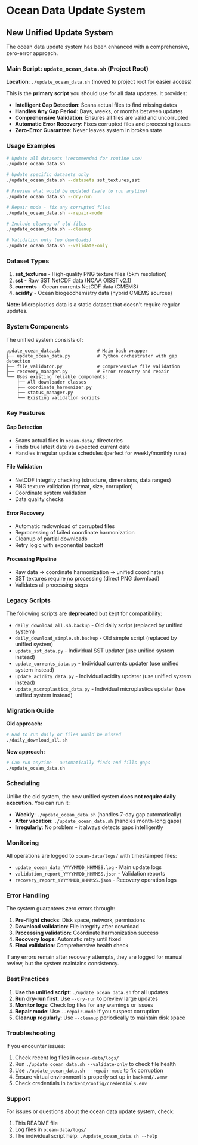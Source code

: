 # Ocean Data Update System

## New Unified Update System

The ocean data update system has been enhanced with a comprehensive, zero-error approach.

### Main Script: `update_ocean_data.sh` (Project Root)

**Location**: `./update_ocean_data.sh` (moved to project root for easier access)

This is the **primary script** you should use for all data updates. It provides:

- **Intelligent Gap Detection**: Scans actual files to find missing dates
- **Handles Any Gap Period**: Days, weeks, or months between updates
- **Comprehensive Validation**: Ensures all files are valid and uncorrupted
- **Automatic Error Recovery**: Fixes corrupted files and processing issues
- **Zero-Error Guarantee**: Never leaves system in broken state

### Usage Examples

```bash
# Update all datasets (recommended for routine use)
./update_ocean_data.sh

# Update specific datasets only
./update_ocean_data.sh --datasets sst_textures,sst

# Preview what would be updated (safe to run anytime)
./update_ocean_data.sh --dry-run

# Repair mode - fix any corrupted files
./update_ocean_data.sh --repair-mode

# Include cleanup of old files
./update_ocean_data.sh --cleanup

# Validation only (no downloads)
./update_ocean_data.sh --validate-only
```

### Dataset Types

1. **sst_textures** - High-quality PNG texture files (5km resolution)
2. **sst** - Raw SST NetCDF data (NOAA OISST v2.1) 
3. **currents** - Ocean currents NetCDF data (CMEMS)
4. **acidity** - Ocean biogeochemistry data (hybrid CMEMS sources)

**Note:** Microplastics data is a static dataset that doesn't require regular updates.

### System Components

The unified system consists of:

```
update_ocean_data.sh              # Main bash wrapper
├── update_ocean_data.py          # Python orchestrator with gap detection
├── file_validator.py             # Comprehensive file validation
├── recovery_manager.py           # Error recovery and repair
└── Uses existing reliable components:
    ├── All downloader classes
    ├── coordinate_harmonizer.py
    ├── status_manager.py
    └── Existing validation scripts
```

### Key Features

#### Gap Detection
- Scans actual files in `ocean-data/` directories
- Finds true latest date vs expected current date
- Handles irregular update schedules (perfect for weekly/monthly runs)

#### File Validation
- NetCDF integrity checking (structure, dimensions, data ranges)
- PNG texture validation (format, size, corruption)
- Coordinate system validation
- Data quality checks

#### Error Recovery
- Automatic redownload of corrupted files
- Reprocessing of failed coordinate harmonization
- Cleanup of partial downloads
- Retry logic with exponential backoff

#### Processing Pipeline
- Raw data → coordinate harmonization → unified coordinates
- SST textures require no processing (direct PNG download)
- Validates all processing steps

### Legacy Scripts

The following scripts are **deprecated** but kept for compatibility:

- `daily_download_all.sh.backup` - Old daily script (replaced by unified system)
- `daily_download_simple.sh.backup` - Old simple script (replaced by unified system)
- `update_sst_data.py` - Individual SST updater (use unified system instead)
- `update_currents_data.py` - Individual currents updater (use unified system instead)
- `update_acidity_data.py` - Individual acidity updater (use unified system instead)
- `update_microplastics_data.py` - Individual microplastics updater (use unified system instead)

### Migration Guide

**Old approach:**
```bash
# Had to run daily or files would be missed
./daily_download_all.sh
```

**New approach:**
```bash
# Can run anytime - automatically finds and fills gaps
./update_ocean_data.sh
```

### Scheduling

Unlike the old system, the new unified system **does not require daily execution**. You can run it:

- **Weekly**: `./update_ocean_data.sh` (handles 7-day gap automatically)
- **After vacation**: `./update_ocean_data.sh` (handles month-long gaps)
- **Irregularly**: No problem - it always detects gaps intelligently

### Monitoring

All operations are logged to `ocean-data/logs/` with timestamped files:

- `update_ocean_data_YYYYMMDD_HHMMSS.log` - Main update logs
- `validation_report_YYYYMMDD_HHMMSS.json` - Validation reports
- `recovery_report_YYYYMMDD_HHMMSS.json` - Recovery operation logs

### Error Handling

The system guarantees zero errors through:

1. **Pre-flight checks**: Disk space, network, permissions
2. **Download validation**: File integrity after download
3. **Processing validation**: Coordinate harmonization success
4. **Recovery loops**: Automatic retry until fixed
5. **Final validation**: Comprehensive health check

If any errors remain after recovery attempts, they are logged for manual review, but the system maintains consistency.

### Best Practices

1. **Use the unified script**: `./update_ocean_data.sh` for all updates
2. **Run dry-run first**: Use `--dry-run` to preview large updates
3. **Monitor logs**: Check log files for any warnings or issues
4. **Repair mode**: Use `--repair-mode` if you suspect corruption
5. **Cleanup regularly**: Use `--cleanup` periodically to maintain disk space

### Troubleshooting

If you encounter issues:

1. Check recent log files in `ocean-data/logs/`
2. Run `./update_ocean_data.sh --validate-only` to check file health
3. Use `./update_ocean_data.sh --repair-mode` to fix corruption
4. Ensure virtual environment is properly set up in `backend/.venv`
5. Check credentials in `backend/config/credentials.env`

### Support

For issues or questions about the ocean data update system, check:

1. This README file
2. Log files in `ocean-data/logs/`
3. The individual script help: `./update_ocean_data.sh --help`